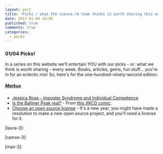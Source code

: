 ```yaml
---
layout: post
title: "Picks / what the vienna.rb team thinks is worth sharing this week"
date: 2017-01-04 14:00
published: true
comments: true
categories:
  - picks
---
```


### 01/04 Picks!

In a series on this website we'll entertain YOU with our picks - or: what we think is worth sharing - every week.
Books, articles, gems, fun stuff... you're in for an eclectic mix! So, here's for the one-hundred-ninety-second edition:


##### [Markus][markus]
- [Jessica Rose - Imposter Syndrome and Individual Competence][markus-1]
- [Is the Ballmer Peak real?][markus-2] - From [this XKCD comic][xkcd].
- [Choose an open source license][markus-3] - It's a new year, you might have made a resolution to make a new open source project, and you'll need a license for it.

[laura]: https://www.twitter.com/alicetragedy
[laura-1]:
[laura-2]:
[laura-3]:

[ramon]: https://twitter.com/senorhuidobro
[ramon-1]:
[ramon-2]:
[ramon-3]:

[markus]: https://twitter.com/nuclearsquid
[markus-1]: https://www.youtube.com/watch?v=taklO4YIMow
[markus-2]: http://skeptics.stackexchange.com/questions/2795/is-the-ballmer-peak-real
[markus-3]: http://choosealicense.com
[xkcd]: http://xkcd.com/323/

[max]: https://www.twitter.com/klappradla
[max-1]:
[max-2]:
[max-3]:


